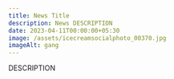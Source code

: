 ```yaml
---
title: News Title
description: News DESCRIPTION
date: 2023-04-11T00:00:00+05:30
image: /assets/icecreamsocialphoto_00370.jpg
imageAlt: gang
---
```

<!--StartFragment-->

DESCRIPTION

<!--EndFragment-->